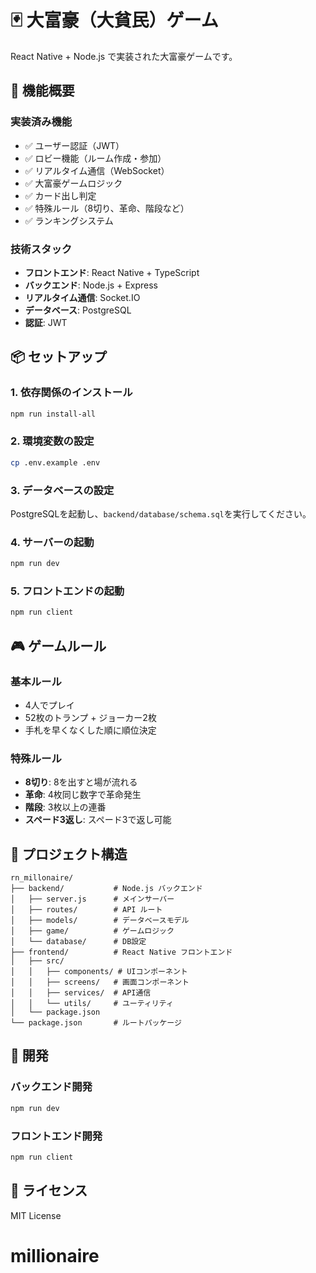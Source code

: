 # 🃏 大富豪（大貧民）ゲーム

React Native + Node.js で実装された大富豪ゲームです。

## 🚀 機能概要

### 実装済み機能
- ✅ ユーザー認証（JWT）
- ✅ ロビー機能（ルーム作成・参加）
- ✅ リアルタイム通信（WebSocket）
- ✅ 大富豪ゲームロジック
- ✅ カード出し判定
- ✅ 特殊ルール（8切り、革命、階段など）
- ✅ ランキングシステム

### 技術スタック
- **フロントエンド**: React Native + TypeScript
- **バックエンド**: Node.js + Express
- **リアルタイム通信**: Socket.IO
- **データベース**: PostgreSQL
- **認証**: JWT

## 📦 セットアップ

### 1. 依存関係のインストール
```bash
npm run install-all
```

### 2. 環境変数の設定
```bash
cp .env.example .env
```

### 3. データベースの設定
PostgreSQLを起動し、`backend/database/schema.sql`を実行してください。

### 4. サーバーの起動
```bash
npm run dev
```

### 5. フロントエンドの起動
```bash
npm run client
```

## 🎮 ゲームルール

### 基本ルール
- 4人でプレイ
- 52枚のトランプ + ジョーカー2枚
- 手札を早くなくした順に順位決定

### 特殊ルール
- **8切り**: 8を出すと場が流れる
- **革命**: 4枚同じ数字で革命発生
- **階段**: 3枚以上の連番
- **スペード3返し**: スペード3で返し可能

## 📁 プロジェクト構造

```
rn_millonaire/
├── backend/           # Node.js バックエンド
│   ├── server.js      # メインサーバー
│   ├── routes/        # API ルート
│   ├── models/        # データベースモデル
│   ├── game/          # ゲームロジック
│   └── database/      # DB設定
├── frontend/          # React Native フロントエンド
│   ├── src/
│   │   ├── components/ # UIコンポーネント
│   │   ├── screens/   # 画面コンポーネント
│   │   ├── services/  # API通信
│   │   └── utils/     # ユーティリティ
│   └── package.json
└── package.json       # ルートパッケージ
```

## 🔧 開発

### バックエンド開発
```bash
npm run dev
```

### フロントエンド開発
```bash
npm run client
```

## 📝 ライセンス

MIT License


# millionaire

